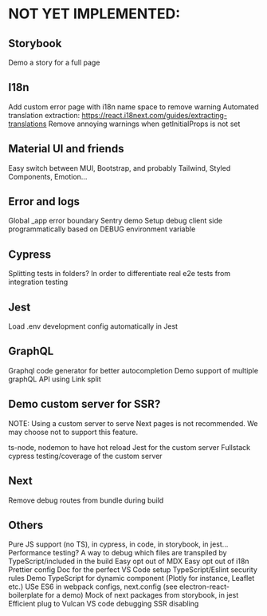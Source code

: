 # NOT YET IMPLEMENTED:

## Storybook

Demo a story for a full page

## I18n

Add custom error page with i18n name space to remove warning
Automated translation extraction: https://react.i18next.com/guides/extracting-translations
Remove annoying warnings when getInitialProps is not set

## Material UI and friends

Easy switch between MUI, Bootstrap, and probably Tailwind, Styled Components, Emotion...

## Error and logs

Global \_app error boundary
Sentry demo
Setup debug client side programmatically based on DEBUG environment variable

## Cypress

Splitting tests in folders? In order to differentiate real e2e tests from integration testing

## Jest

Load .env development config automatically in Jest

## GraphQL

Graphql code generator for better autocompletion
Demo support of multiple graphQL API using Link split

## Demo custom server for SSR?

NOTE: Using a custom server to serve Next pages is not recommended. We may choose not to support this feature.

ts-node, nodemon to have hot reload
Jest for the custom server
Fullstack cypress testing/coverage of the custom server

## Next

Remove debug routes from bundle during build

## Others

Pure JS support (no TS), in cypress, in code, in storybook, in jest...
Performance testing?
A way to debug which files are transpiled by TypeScript/included in the build
Easy opt out of MDX
Easy opt out of i18n
Prettier config
Doc for the perfect VS Code setup
TypeScript/Eslint security rules
Demo TypeScript for dynamic component (Plotly for instance, Leaflet etc.)
USe ES6 in webpack configs, next.config (see electron-react-boilerplate for a demo)
Mock of next packages from storybook, in jest
Efficient plug to Vulcan
VS code debugging
SSR disabling